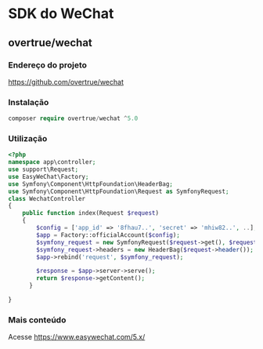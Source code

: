 # SDK do WeChat

## overtrue/wechat

### Endereço do projeto

https://github.com/overtrue/wechat

### Instalação

```php
composer require overtrue/wechat ^5.0
```

### Utilização

```php
<?php
namespace app\controller;
use support\Request;
use EasyWeChat\Factory;
use Symfony\Component\HttpFoundation\HeaderBag;
use Symfony\Component\HttpFoundation\Request as SymfonyRequest;
class WechatController
{
    public function index(Request $request)
    {
        $config = ['app_id' => '8fhau7..', 'secret' => 'mhiw82..', ..];
        $app = Factory::officialAccount($config);
        $symfony_request = new SymfonyRequest($request->get(), $request->post(), [], $request->cookie(), [], [], $request->rawBody());
        $symfony_request->headers = new HeaderBag($request->header());
        $app->rebind('request', $symfony_request);

        $response = $app->server->serve();
        return $response->getContent();
      }

}
```

### Mais conteúdo

Acesse https://www.easywechat.com/5.x/

